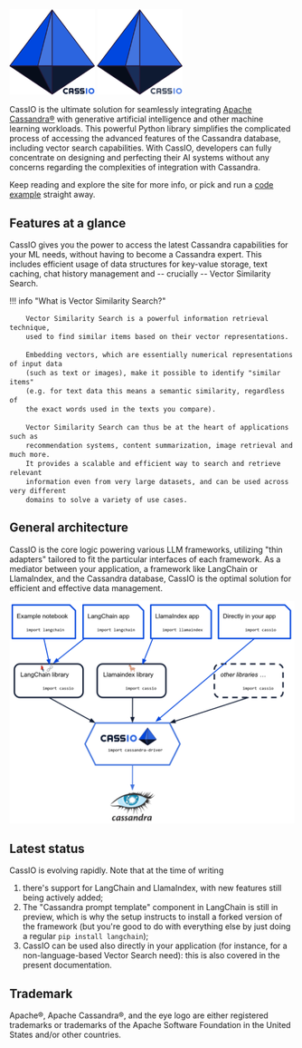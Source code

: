 <img src="images/cassio_logo1_transparent.png#only-light" alt="CassIO logo" style="width: 30%;"/>
<img src="images/cassio_logo1_transparent_darkmode.png#only-dark" alt="CassIO logo" style="width: 30%;"/>
<!-- ![CassIO logo](images/cassio_logo1_transparent.png#only-light) -->
<!-- ![CassIO logo](images/cassio_logo1.png#only-dark) -->

CassIO is the ultimate solution for seamlessly integrating [Apache Cassandra®](https://cassandra.apache.org) with generative artificial intelligence and other machine learning workloads. This powerful Python library simplifies the complicated process of accessing the advanced features of the Cassandra database, including vector search capabilities. With CassIO, developers can fully concentrate on designing and perfecting their AI systems without any concerns regarding the complexities of integration with Cassandra.

Keep reading and explore the site for more info, or pick and run a [code example](/start_here/) straight away.

## Features at a glance

CassIO gives you the power to access the latest Cassandra capabilities
for your ML needs, without having to become a Cassandra expert.
This includes efficient usage of
data structures for key-value storage, text caching, chat history
management and -- crucially -- Vector Similarity Search.

!!! info "What is Vector Similarity Search?"

        Vector Similarity Search is a powerful information retrieval technique,
        used to find similar items based on their vector representations.

        Embedding vectors, which are essentially numerical representations of input data
        (such as text or images), make it possible to identify "similar items"
        (e.g. for text data this means a semantic similarity, regardless of
        the exact words used in the texts you compare).

        Vector Similarity Search can thus be at the heart of applications such as
        recommendation systems, content summarization, image retrieval and much more.
        It provides a scalable and efficient way to search and retrieve relevant
        information even from very large datasets, and can be used across very different
        domains to solve a variety of use cases.

## General architecture

CassIO is the core logic powering various LLM frameworks, utilizing "thin adapters" tailored to fit the particular interfaces of each framework.
As a mediator between your application, a framework like LangChain or LlamaIndex, and the Cassandra database, CassIO is the optimal solution for efficient and effective data management.

![CassIO, sketch](images/cassio_sketch.png)

## Latest status

CassIO is evolving rapidly. Note that at the time of writing

1. there's support for LangChain and LlamaIndex, with new features still being actively added;
2. The "Cassandra prompt template" component in LangChain is still in preview, which is why the setup instructs to install a forked version of the framework (but you're good to do with everything else by just doing a regular `pip install langchain`);
3. CassIO can be used also directly in your application (for instance, for a non-language-based Vector Search need): this is also covered in the present documentation.

## Trademark

Apache®, Apache Cassandra®, and the eye logo are either registered trademarks or trademarks of the Apache Software Foundation in the United States and/or other countries.
